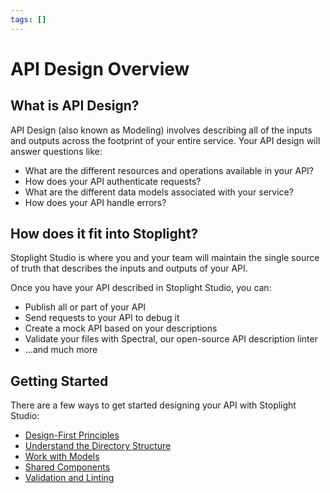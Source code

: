 ```yaml
---
tags: []
---
```


# API Design Overview

## What is API Design?

API Design (also known as Modeling) involves describing all of the inputs and outputs across the footprint of your entire service. Your API design will answer questions like:

- What are the different resources and operations available in your API?
- How does your API authenticate requests?
- What are the different data models associated with your service?
- How does your API handle errors?

## How does it fit into Stoplight?

Stoplight Studio is where you and your team will maintain the single source of truth that describes the inputs and outputs of your API.

Once you have your API described in Stoplight Studio, you can:

- Publish all or part of your API
- Send requests to your API to debug it
- Create a mock API based on your descriptions
- Validate your files with Spectral, our open-source API description linter
- ...and much more

## Getting Started

There are a few ways to get started designing your API with Stoplight Studio:

- [Design-First Principles](https://meta.stoplight.io/docs/api-best-practices/ZG9jOjM2NTM5Nzc2-design-first-principles)
- [Understand the Directory Structure](../7.-projects/working-with-files.md#directory-structure)
- [Work with Models](http-endpoints.md)
- [Shared Components](shared-components.md)
- [Validation and Linting](validation-and-linting.md)
